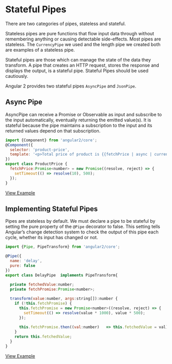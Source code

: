 # Stateful Pipes ##

There are two categories of pipes, stateless and stateful.

Stateless pipes are pure functions that flow input data through without remembering anything or causing detectable side-effects. Most pipes are stateless. The `CurrencyPipe` we used and the length pipe we created both are examples of a stateless pipe.

Stateful pipes are those which can manage the state of the data they transform. A pipe that creates an HTTP request, stores the response and displays the output, is a stateful pipe. Stateful Pipes should be used cautiously.

Angular 2 provides two stateful pipes `AsyncPipe` and `JsonPipe`.

## Async Pipe ##

AsyncPipe can receive a Promise or Observable as input and subscribe to the input automatically, eventually returning the emitted value(s). It is stateful because the pipe maintains a subscription to the input and its returned values depend on that subscription.

```javascript
import {Component} from 'angular2/core';
@Component({
  selector: 'product-price',
  template: '<p>Total price of product is {{fetchPrice | async | currency:"CAD":true:"1.2-2"}}</p>'
})
export class ProductPrice {
  fetchPrice:Promise<number> = new Promise((resolve, reject) => {
    setTimeout(() => resolve(10), 500);
  });
}
```
[View Example](http://plnkr.co/edit/vUi8SukIryapeIkHwyZj?p=preview)

## Implementing Stateful Pipes ##

Pipes are stateless by default. We must declare a pipe to be stateful by setting the pure property of the `@Pipe` decorator to false. This setting tells Angular’s change detection system to check the output of this pipe each cycle, whether its input has changed or not.

```javascript
import {Pipe, PipeTransform} from 'angular2/core';

@Pipe({
  name: 'delay',
  pure: false
})
export class DelayPipe  implements PipeTransform{
  
  private fetchedValue:number;
  private fetchPromise:Promise<number>;

  transform(value:number, args:string[]):number {
    if (!this.fetchPromise) {
      this.fetchPromise = new Promise<number>((resolve, reject) => {
        setTimeout(() => resolve(value * 1000), value * 500);
      });
      
      this.fetchPromise.then((val:number)   => this.fetchedValue = val);
    }
    return this.fetchedValue;
  }
}

```
[View Example](http://plnkr.co/edit/ujNLTmuQRw8UH0ujHz8Z?p=preview)
